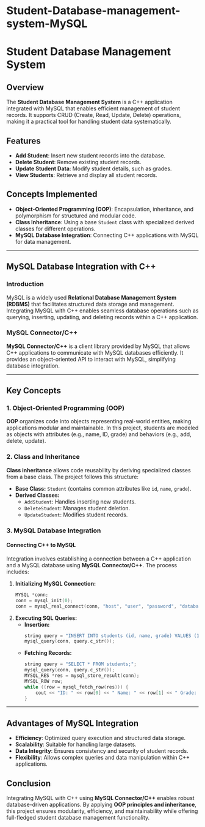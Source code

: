 # Student-Database-management-system-MySQL

# Student Database Management System

## Overview
The **Student Database Management System** is a C++ application integrated with MySQL that enables efficient management of student records. It supports CRUD (Create, Read, Update, Delete) operations, making it a practical tool for handling student data systematically.

## Features
- **Add Student**: Insert new student records into the database.
- **Delete Student**: Remove existing student records.
- **Update Student Data**: Modify student details, such as grades.
- **View Students**: Retrieve and display all student records.

## Concepts Implemented
- **Object-Oriented Programming (OOP)**: Encapsulation, inheritance, and polymorphism for structured and modular code.
- **Class Inheritance**: Using a base `Student` class with specialized derived classes for different operations.
- **MySQL Database Integration**: Connecting C++ applications with MySQL for data management.

---
## MySQL Database Integration with C++
### Introduction
MySQL is a widely used **Relational Database Management System (RDBMS)** that facilitates structured data storage and management. Integrating MySQL with C++ enables seamless database operations such as querying, inserting, updating, and deleting records within a C++ application.

### MySQL Connector/C++
**MySQL Connector/C++** is a client library provided by MySQL that allows C++ applications to communicate with MySQL databases efficiently. It provides an object-oriented API to interact with MySQL, simplifying database integration.

---
## Key Concepts
### 1. Object-Oriented Programming (OOP)
**OOP** organizes code into objects representing real-world entities, making applications modular and maintainable. In this project, students are modeled as objects with attributes (e.g., name, ID, grade) and behaviors (e.g., add, delete, update).

### 2. Class and Inheritance
**Class inheritance** allows code reusability by deriving specialized classes from a base class. The project follows this structure:
- **Base Class:** `Student` (contains common attributes like `id`, `name`, `grade`).
- **Derived Classes:**
  - `AddStudent`: Handles inserting new students.
  - `DeleteStudent`: Manages student deletion.
  - `UpdateStudent`: Modifies student records.

### 3. MySQL Database Integration
#### Connecting C++ to MySQL
Integration involves establishing a connection between a C++ application and a MySQL database using **MySQL Connector/C++**. The process includes:
1. **Initializing MySQL Connection:**
   ```cpp
   MYSQL *conn;
   conn = mysql_init(0);
   conn = mysql_real_connect(conn, "host", "user", "password", "database", 3306, NULL, 0);
   ```
2. **Executing SQL Queries:**
   - **Insertion:**
     ```cpp
     string query = "INSERT INTO students (id, name, grade) VALUES (1, 'John Doe', 'A');";
     mysql_query(conn, query.c_str());
     ```
   - **Fetching Records:**
     ```cpp
     string query = "SELECT * FROM students;";
     mysql_query(conn, query.c_str());
     MYSQL_RES *res = mysql_store_result(conn);
     MYSQL_ROW row;
     while ((row = mysql_fetch_row(res))) {
         cout << "ID: " << row[0] << " Name: " << row[1] << " Grade: " << row[2] << endl;
     }
     ```

---
## Advantages of MySQL Integration
- **Efficiency**: Optimized query execution and structured data storage.
- **Scalability**: Suitable for handling large datasets.
- **Data Integrity**: Ensures consistency and security of student records.
- **Flexibility**: Allows complex queries and data manipulation within C++ applications.

## Conclusion
Integrating MySQL with C++ using **MySQL Connector/C++** enables robust database-driven applications. By applying **OOP principles and inheritance**, this project ensures modularity, efficiency, and maintainability while offering full-fledged student database management functionality.

